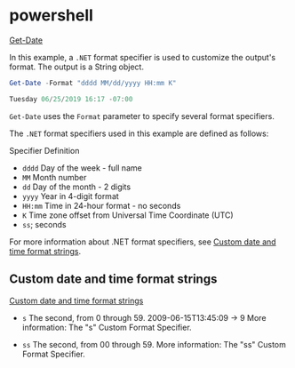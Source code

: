 # powershell

[Get-Date](https://learn.microsoft.com/en-us/powershell/module/Microsoft.PowerShell.Utility/Get-Date)

In this example,
a `.NET` format specifier is used to customize the output's format.
The output is a String object.

```PowerShell
Get-Date -Format "dddd MM/dd/yyyy HH:mm K"

Tuesday 06/25/2019 16:17 -07:00
```

`Get-Date` uses the `Format` parameter to specify several format specifiers.

The `.NET` format specifiers used in this example are defined as follows:

Specifier Definition

+ `dddd` Day of the week - full name
+ `MM` Month number
+ `dd` Day of the month - 2 digits
+ `yyyy` Year in 4-digit format
+ `HH:mm` Time in 24-hour format - no seconds
+ `K` Time zone offset from Universal Time Coordinate (UTC)
+ `ss`; seconds

For more information about .NET format specifiers, see [Custom date and time format strings](https://learn.microsoft.com/en-us/dotnet/standard/base-types/custom-date-and-time-format-strings).

## Custom date and time format strings

[Custom date and time format strings](https://learn.microsoft.com/en-us/dotnet/standard/base-types/custom-date-and-time-format-strings)

+ `s` The second, from 0 through 59.
2009-06-15T13:45:09 -> 9
More information: The "s" Custom Format Specifier.

+ `ss` The second, from 00 through 59.
More information: The "ss" Custom Format Specifier.
